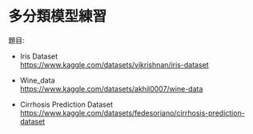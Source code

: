 # 多分類模型練習
題目:<br>
+ Iris Dataset<br>
https://www.kaggle.com/datasets/vikrishnan/iris-dataset

+ Wine_data<br>
https://www.kaggle.com/datasets/akhil0007/wine-data

+ Cirrhosis Prediction Dataset<br>
https://www.kaggle.com/datasets/fedesoriano/cirrhosis-prediction-dataset
